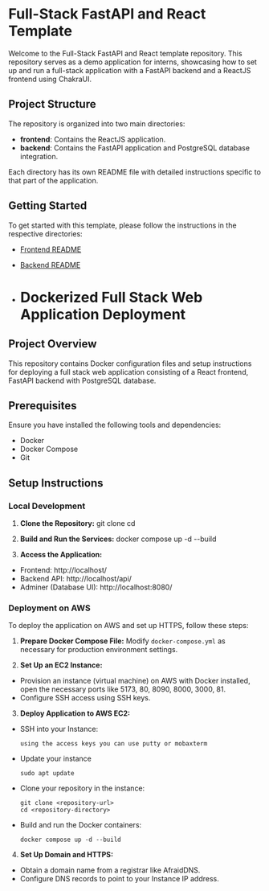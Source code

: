 # Full-Stack FastAPI and React Template

Welcome to the Full-Stack FastAPI and React template repository. This repository serves as a demo application for interns, showcasing how to set up and run a full-stack application with a FastAPI backend and a ReactJS frontend using ChakraUI.

## Project Structure

The repository is organized into two main directories:

- **frontend**: Contains the ReactJS application.
- **backend**: Contains the FastAPI application and PostgreSQL database integration.

Each directory has its own README file with detailed instructions specific to that part of the application.

## Getting Started

To get started with this template, please follow the instructions in the respective directories:

- [Frontend README](./frontend/README.md)
- [Backend README](./backend/README.md)

- # Dockerized Full Stack Web Application Deployment

## Project Overview

This repository contains Docker configuration files and setup instructions for deploying a full stack web application consisting of a React frontend, FastAPI backend with PostgreSQL database.

## Prerequisites

Ensure you have installed the following tools and dependencies:

- Docker
- Docker Compose
- Git

## Setup Instructions

### Local Development

1. **Clone the Repository:**
   git clone <forked-repository-url>
   cd <repository-directory>

2. **Build and Run the Services:**
   docker compose up -d --build

3. **Access the Application:**

- Frontend: http://localhost/
- Backend API: http://localhost/api/
- Adminer (Database UI): http://localhost:8080/

### Deployment on AWS

To deploy the application on AWS and set up HTTPS, follow these steps:

1. **Prepare Docker Compose File:**
   Modify `docker-compose.yml` as necessary for production environment settings.

2. **Set Up an EC2 Instance:**

- Provision an instance (virtual machine) on AWS with Docker installed, open the necessary ports like 5173, 80, 8090, 8000, 3000, 81.
- Configure SSH access using SSH keys.

3. **Deploy Application to AWS EC2:**

- SSH into your Instance:
  ```
  using the access keys you can use putty or mobaxterm
- Update your instance
   ```
  sudo apt update
  ``` 
- Clone your repository in the instance:
  ```
  git clone <repository-url>
  cd <repository-directory>
  ```
- Build and run the Docker containers:
  ```
  docker compose up -d --build

4. **Set Up Domain and HTTPS:**

- Obtain a domain name from a registrar like AfraidDNS.
- Configure DNS records to point to your Instance IP address.
